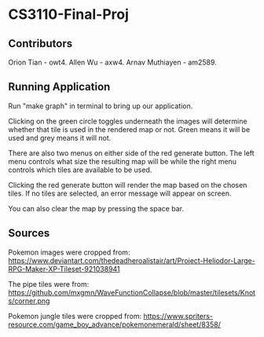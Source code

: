 # CS3110-Final-Proj

## Contributors
Orion Tian - owt4. 
Allen Wu - axw4. 
Arnav Muthiayen - am2589. 

## Running Application
Run "make graph" in terminal to bring up our application. 

Clicking on the green circle toggles underneath the images will determine whether 
that tile is used in the rendered map or not. Green means it will be used and 
grey means it will not.

There are also two menus on either side of the red generate button. The left menu
controls what size the resulting map will be while the right menu controls which
tiles are available to be used. 

Clicking the red generate button will render the map based on the chosen tiles. 
If no tiles are selected, an error message will appear on screen.

You can also clear the map by pressing the space bar. 

## Sources
Pokemon images were cropped from: 
https://www.deviantart.com/thedeadheroalistair/art/Project-Heliodor-Large-RPG-Maker-XP-Tileset-921038941 

The pipe tiles were from: 
https://github.com/mxgmn/WaveFunctionCollapse/blob/master/tilesets/Knots/corner.png 

Pokemon jungle tiles were cropped from: 
https://www.spriters-resource.com/game_boy_advance/pokemonemerald/sheet/8358/ 
